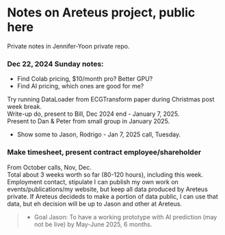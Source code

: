 # Notes on Areteus project, public here  
Private notes in Jennifer-Yoon private repo.  

### Dec 22, 2024 Sunday notes:  

 * Find Colab pricing, $10/month pro?  Better GPU?  
 * Find AI pricing, which ones are good for me?
   
Try running DataLoader from ECGTransform paper during Christmas post week break.  
Write-up do, present to Bill, Dec 2024 end - January 7, 2025.  
Present to Dan & Peter from small group in January 2025.  
 * Show some to Jason, Rodrigo - Jan 7, 2025 call, Tuesday.

### Make timesheet, present contract employee/shareholder  
From October calls, Nov, Dec.  
Total about 3 weeks worth so far (80-120 hours), including this week.  
Employment contact, stipulate I can publish my own work on events/publications/my website, but keep all data produced by Areteus private.  If Areteus decideds to make a portion of data public, I can use that data, but eh decision will be up to Jason and other at Areteus.  

> * Goal Jason: To have a working prototype with AI prediction (may not be live) by May-June 2025, 6 months.



